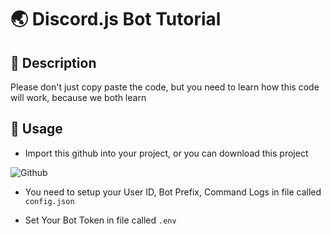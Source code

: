# 🌏 Discord.js Bot Tutorial

## 📄 Description
Please don't just copy paste the code, but you need to learn how this code will work, because we both learn

## 📎 Usage
- Import this github into your project, or you can download this project
 
 
<img src="https://cdn.discordapp.com/attachments/777509514890313758/792403274007314492/unknown.png" alt="Github">


- You need to setup your User ID, Bot Prefix, Command Logs in file called `config.json`

- Set Your Bot Token in file called `.env` 
